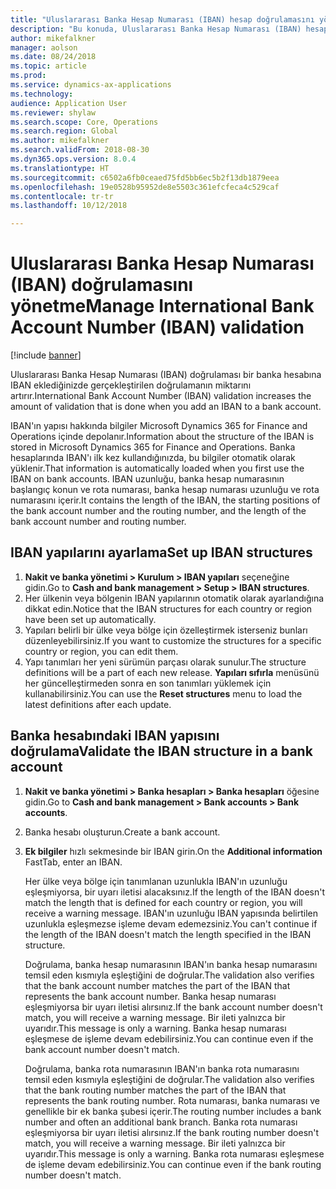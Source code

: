 ```yaml
---
title: "Uluslararası Banka Hesap Numarası (IBAN) hesap doğrulamasını yönetme"
description: "Bu konuda, Uluslararası Banka Hesap Numarası (IBAN) hesap doğrulamasını yönetme işlemi açıklanmaktadır."
author: mikefalkner
manager: aolson
ms.date: 08/24/2018
ms.topic: article
ms.prod: 
ms.service: dynamics-ax-applications
ms.technology: 
audience: Application User
ms.reviewer: shylaw
ms.search.scope: Core, Operations
ms.search.region: Global
ms.author: mikefalkner
ms.search.validFrom: 2018-08-30
ms.dyn365.ops.version: 8.0.4
ms.translationtype: HT
ms.sourcegitcommit: c6502a6fb0ceaed75fd5bb6ec5b2f13db1879eea
ms.openlocfilehash: 19e0528b95952de8e5503c361efcfeca4c529caf
ms.contentlocale: tr-tr
ms.lasthandoff: 10/12/2018

---
```


# <a name="manage-international-bank-account-number-iban-validation"></a><span data-ttu-id="9ecb4-103">Uluslararası Banka Hesap Numarası (IBAN) doğrulamasını yönetme</span><span class="sxs-lookup"><span data-stu-id="9ecb4-103">Manage International Bank Account Number (IBAN) validation</span></span>

[!include [banner](../includes/banner.md)]

<span data-ttu-id="9ecb4-104">Uluslararası Banka Hesap Numarası (IBAN) doğrulaması bir banka hesabına IBAN eklediğinizde gerçekleştirilen doğrulamanın miktarını artırır.</span><span class="sxs-lookup"><span data-stu-id="9ecb4-104">International Bank Account Number (IBAN) validation increases the amount of validation that is done when you add an IBAN to a bank account.</span></span>

<span data-ttu-id="9ecb4-105">IBAN'ın yapısı hakkında bilgiler Microsoft Dynamics 365 for Finance and Operations içinde depolanır.</span><span class="sxs-lookup"><span data-stu-id="9ecb4-105">Information about the structure of the IBAN is stored in Microsoft Dynamics 365 for Finance and Operations.</span></span> <span data-ttu-id="9ecb4-106">Banka hesaplarında IBAN'ı ilk kez kullandığınızda, bu bilgiler otomatik olarak yüklenir.</span><span class="sxs-lookup"><span data-stu-id="9ecb4-106">That information is automatically loaded when you first use the IBAN on bank accounts.</span></span> <span data-ttu-id="9ecb4-107">IBAN uzunluğu, banka hesap numarasının başlangıç konun ve rota numarası, banka hesap numarası uzunluğu ve rota numarasını içerir.</span><span class="sxs-lookup"><span data-stu-id="9ecb4-107">It contains the length of the IBAN, the starting positions of the bank account number and the routing number, and the length of the bank account number and routing number.</span></span>

## <a name="set-up-iban-structures"></a><span data-ttu-id="9ecb4-108">IBAN yapılarını ayarlama</span><span class="sxs-lookup"><span data-stu-id="9ecb4-108">Set up IBAN structures</span></span>

1. <span data-ttu-id="9ecb4-109">**Nakit ve banka yönetimi \> Kurulum \> IBAN yapıları** seçeneğine gidin.</span><span class="sxs-lookup"><span data-stu-id="9ecb4-109">Go to **Cash and bank management \> Setup \> IBAN structures**.</span></span>
2. <span data-ttu-id="9ecb4-110">Her ülkenin veya bölgenin IBAN yapılarının otomatik olarak ayarlandığına dikkat edin.</span><span class="sxs-lookup"><span data-stu-id="9ecb4-110">Notice that the IBAN structures for each country or region have been set up automatically.</span></span>
3. <span data-ttu-id="9ecb4-111">Yapıları belirli bir ülke veya bölge için özelleştirmek isterseniz bunları düzenleyebilirsiniz.</span><span class="sxs-lookup"><span data-stu-id="9ecb4-111">If you want to customize the structures for a specific country or region, you can edit them.</span></span>
4. <span data-ttu-id="9ecb4-112">Yapı tanımları her yeni sürümün parçası olarak sunulur.</span><span class="sxs-lookup"><span data-stu-id="9ecb4-112">The structure definitions will be a part of each new release.</span></span> <span data-ttu-id="9ecb4-113">**Yapıları sıfırla** menüsünü her güncelleştirmeden sonra en son tanımları yüklemek için kullanabilirsiniz.</span><span class="sxs-lookup"><span data-stu-id="9ecb4-113">You can use the **Reset structures** menu to load the latest definitions after each update.</span></span>

## <a name="validate-the-iban-structure-in-a-bank-account"></a><span data-ttu-id="9ecb4-114">Banka hesabındaki IBAN yapısını doğrulama</span><span class="sxs-lookup"><span data-stu-id="9ecb4-114">Validate the IBAN structure in a bank account</span></span>

1. <span data-ttu-id="9ecb4-115">**Nakit ve banka yönetimi \> Banka hesapları \> Banka hesapları** öğesine gidin.</span><span class="sxs-lookup"><span data-stu-id="9ecb4-115">Go to **Cash and bank management \> Bank accounts \> Bank accounts**.</span></span>
2. <span data-ttu-id="9ecb4-116">Banka hesabı oluşturun.</span><span class="sxs-lookup"><span data-stu-id="9ecb4-116">Create a bank account.</span></span>
3. <span data-ttu-id="9ecb4-117">**Ek bilgiler** hızlı sekmesinde bir IBAN girin.</span><span class="sxs-lookup"><span data-stu-id="9ecb4-117">On the **Additional information** FastTab, enter an IBAN.</span></span>

    <span data-ttu-id="9ecb4-118">Her ülke veya bölge için tanımlanan uzunlukla IBAN'ın uzunluğu eşleşmiyorsa, bir uyarı iletisi alacaksınız.</span><span class="sxs-lookup"><span data-stu-id="9ecb4-118">If the length of the IBAN doesn't match the length that is defined for each country or region, you will receive a warning message.</span></span> <span data-ttu-id="9ecb4-119">IBAN'ın uzunluğu IBAN yapısında belirtilen uzunlukla eşleşmezse işleme devam edemezsiniz.</span><span class="sxs-lookup"><span data-stu-id="9ecb4-119">You can't continue if the length of the IBAN doesn't match the length specified in the IBAN structure.</span></span>

    <span data-ttu-id="9ecb4-120">Doğrulama, banka hesap numarasının IBAN'ın banka hesap numarasını temsil eden kısmıyla eşleştiğini de doğrular.</span><span class="sxs-lookup"><span data-stu-id="9ecb4-120">The validation also verifies that the bank account number matches the part of the IBAN that represents the bank account number.</span></span> <span data-ttu-id="9ecb4-121">Banka hesap numarası eşleşmiyorsa bir uyarı iletisi alırsınız.</span><span class="sxs-lookup"><span data-stu-id="9ecb4-121">If the bank account number doesn't match, you will receive a warning message.</span></span> <span data-ttu-id="9ecb4-122">Bir ileti yalnızca bir uyarıdır.</span><span class="sxs-lookup"><span data-stu-id="9ecb4-122">This message is only a warning.</span></span> <span data-ttu-id="9ecb4-123">Banka hesap numarası eşleşmese de işleme devam edebilirsiniz.</span><span class="sxs-lookup"><span data-stu-id="9ecb4-123">You can continue even if the bank account number doesn't match.</span></span>

    <span data-ttu-id="9ecb4-124">Doğrulama, banka rota numarasının IBAN'ın banka rota numarasını temsil eden kısmıyla eşleştiğini de doğrular.</span><span class="sxs-lookup"><span data-stu-id="9ecb4-124">The validation also verifies that the bank routing number matches the part of the IBAN that represents the bank routing number.</span></span> <span data-ttu-id="9ecb4-125">Rota numarası, banka numarası ve genellikle bir ek banka şubesi içerir.</span><span class="sxs-lookup"><span data-stu-id="9ecb4-125">The routing number includes a bank number and often an additional bank branch.</span></span> <span data-ttu-id="9ecb4-126">Banka rota numarası eşleşmiyorsa bir uyarı iletisi alırsınız.</span><span class="sxs-lookup"><span data-stu-id="9ecb4-126">If the bank routing number doesn't match, you will receive a warning message.</span></span> <span data-ttu-id="9ecb4-127">Bir ileti yalnızca bir uyarıdır.</span><span class="sxs-lookup"><span data-stu-id="9ecb4-127">This message is only a warning.</span></span> <span data-ttu-id="9ecb4-128">Banka rota numarası eşleşmese de işleme devam edebilirsiniz.</span><span class="sxs-lookup"><span data-stu-id="9ecb4-128">You can continue even if the bank routing number doesn't match.</span></span>

